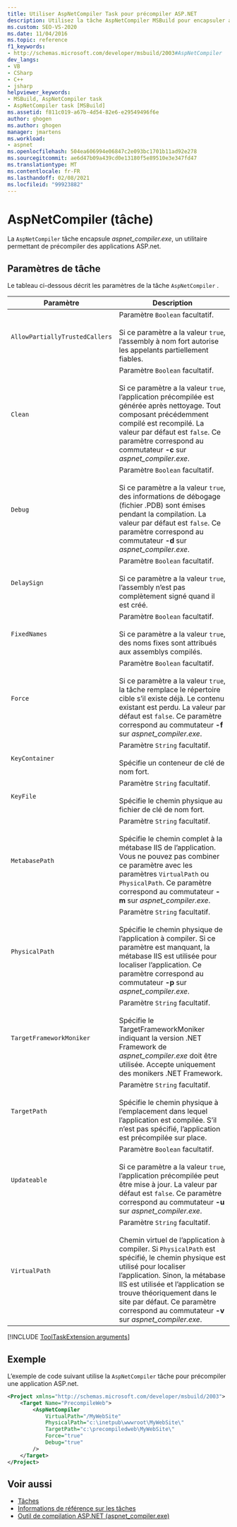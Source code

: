 ```yaml
---
title: Utiliser AspNetCompiler Task pour précompiler ASP.NET
description: Utilisez la tâche AspNetCompiler MSBuild pour encapsuler aspnet_compiler.exe, un utilitaire permettant de précompiler des applications ASP.NET.
ms.custom: SEO-VS-2020
ms.date: 11/04/2016
ms.topic: reference
f1_keywords:
- http://schemas.microsoft.com/developer/msbuild/2003#AspNetCompiler
dev_langs:
- VB
- CSharp
- C++
- jsharp
helpviewer_keywords:
- MSBuild, AspNetCompiler task
- AspNetCompiler task [MSBuild]
ms.assetid: f811c019-a67b-4d54-82e6-e29549496f6e
author: ghogen
ms.author: ghogen
manager: jmartens
ms.workload:
- aspnet
ms.openlocfilehash: 504ea606994e06847c2e093bc1701b11ad92e278
ms.sourcegitcommit: ae6d47b09a439cd0e13180f5e89510e3e347fd47
ms.translationtype: MT
ms.contentlocale: fr-FR
ms.lasthandoff: 02/08/2021
ms.locfileid: "99923882"
---
```

# <a name="aspnetcompiler-task"></a>AspNetCompiler (tâche)

La `AspNetCompiler` tâche encapsule *aspnet_compiler.exe*, un utilitaire permettant de précompiler des applications ASP.net.

## <a name="task-parameters"></a>Paramètres de tâche

Le tableau ci-dessous décrit les paramètres de la tâche `AspNetCompiler` .

|Paramètre|Description|
|---------------|-----------------|
|`AllowPartiallyTrustedCallers`|Paramètre `Boolean` facultatif.<br /><br /> Si ce paramètre a la valeur `true`, l’assembly à nom fort autorise les appelants partiellement fiables.|
|`Clean`|Paramètre `Boolean` facultatif.<br /><br /> Si ce paramètre a la valeur `true`, l’application précompilée est générée après nettoyage. Tout composant précédemment compilé est recompilé. La valeur par défaut est `false`. Ce paramètre correspond au commutateur **-c** sur *aspnet_compiler.exe*.|
|`Debug`|Paramètre `Boolean` facultatif.<br /><br /> Si ce paramètre a la valeur `true`, des informations de débogage (fichier .PDB) sont émises pendant la compilation. La valeur par défaut est `false`. Ce paramètre correspond au commutateur **-d** sur *aspnet_compiler.exe*.|
|`DelaySign`|Paramètre `Boolean` facultatif.<br /><br /> Si ce paramètre a la valeur `true`, l’assembly n’est pas complètement signé quand il est créé.|
|`FixedNames`|Paramètre `Boolean` facultatif.<br /><br /> Si ce paramètre a la valeur `true`, des noms fixes sont attribués aux assemblys compilés.|
|`Force`|Paramètre `Boolean` facultatif.<br /><br /> Si ce paramètre a la valeur `true`, la tâche remplace le répertoire cible s’il existe déjà. Le contenu existant est perdu. La valeur par défaut est `false`. Ce paramètre correspond au commutateur **-f** sur *aspnet_compiler.exe*.|
|`KeyContainer`|Paramètre `String` facultatif.<br /><br /> Spécifie un conteneur de clé de nom fort.|
|`KeyFile`|Paramètre `String` facultatif.<br /><br /> Spécifie le chemin physique au fichier de clé de nom fort.|
|`MetabasePath`|Paramètre `String` facultatif.<br /><br /> Spécifie le chemin complet à la métabase IIS de l’application. Vous ne pouvez pas combiner ce paramètre avec les paramètres `VirtualPath` ou `PhysicalPath`. Ce paramètre correspond au commutateur **-m** sur *aspnet_compiler.exe*.|
|`PhysicalPath`|Paramètre `String` facultatif.<br /><br /> Spécifie le chemin physique de l’application à compiler. Si ce paramètre est manquant, la métabase IIS est utilisée pour localiser l’application. Ce paramètre correspond au commutateur **-p** sur *aspnet_compiler.exe*.|
|`TargetFrameworkMoniker`|Paramètre `String` facultatif.<br /><br /> Spécifie le TargetFrameworkMoniker indiquant la version .NET Framework de *aspnet_compiler.exe* doit être utilisée. Accepte uniquement des monikers .NET Framework.|
|`TargetPath`|Paramètre `String` facultatif.<br /><br /> Spécifie le chemin physique à l’emplacement dans lequel l’application est compilée. S’il n’est pas spécifié, l’application est précompilée sur place.|
|`Updateable`|Paramètre `Boolean` facultatif.<br /><br /> Si ce paramètre a la valeur `true`, l’application précompilée peut être mise à jour.  La valeur par défaut est `false`. Ce paramètre correspond au commutateur **-u** sur *aspnet_compiler.exe*.|
|`VirtualPath`|Paramètre `String` facultatif.<br /><br /> Chemin virtuel de l’application à compiler. Si `PhysicalPath` est spécifié, le chemin physique est utilisé pour localiser l’application. Sinon, la métabase IIS est utilisée et l’application se trouve théoriquement dans le site par défaut. Ce paramètre correspond au commutateur **-v** sur *aspnet_compiler.exe*.|

[!INCLUDE [ToolTaskExtension arguments](includes/tooltaskextension-base-params.md)]

## <a name="example"></a>Exemple

L’exemple de code suivant utilise la `AspNetCompiler` tâche pour précompiler une application ASP.net.

```xml
<Project xmlns="http://schemas.microsoft.com/developer/msbuild/2003">
    <Target Name="PrecompileWeb">
        <AspNetCompiler
            VirtualPath="/MyWebSite"
            PhysicalPath="c:\inetpub\wwwroot\MyWebSite\"
            TargetPath="c:\precompiledweb\MyWebSite\"
            Force="true"
            Debug="true"
        />
    </Target>
</Project>
```

## <a name="see-also"></a>Voir aussi

* [Tâches](../msbuild/msbuild-tasks.md)
* [Informations de référence sur les tâches](../msbuild/msbuild-task-reference.md)
* [Outil de compilation ASP.NET (aspnet_compiler.exe)](/previous-versions/ms229863(v=vs.100))
